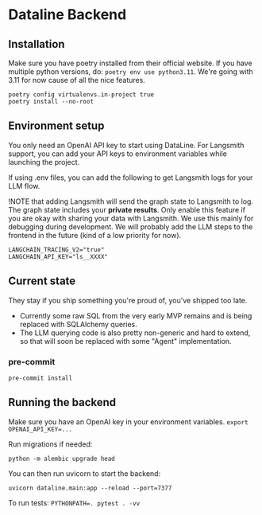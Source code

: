# Dataline Backend

## Installation

Make sure you have poetry installed from their official website.
If you have multiple python versions, do: `poetry env use python3.11`.
We're going with 3.11 for now cause of all the nice features.

```
poetry config virtualenvs.in-project true
poetry install --no-root
```

## Environment setup

You only need an OpenAI API key to start using DataLine.
For Langsmith support, you can add your API keys to environment variables while launching the project. 

If using .env files, you can add the following to get Langsmith logs for your LLM flow.

!NOTE that adding Langsmith will send the graph state to Langsmith to log. The graph state includes your **private results**. Only enable this feature if you are okay with sharing your data with Langsmith. We use this mainly for debugging during development. We will probably add the LLM steps to the frontend in the future (kind of a low priority for now).
```
LANGCHAIN_TRACING_V2="true"
LANGCHAIN_API_KEY="ls__XXXX"
```

## Current state

They stay if you ship something you're proud of, you've shipped too late.

- Currently some raw SQL from the very early MVP remains and is being replaced with SQLAlchemy queries.
- The LLM querying code is also pretty non-generic and hard to extend, so that will soon be replaced with some "Agent" implementation.

### pre-commit

```
pre-commit install
```

## Running the backend

Make sure you have an OpenAI key in your environment variables.
`export OPENAI_API_KEY=...`

Run migrations if needed:

```
python -m alembic upgrade head
```

You can then run uvicorn to start the backend:

```
uvicorn dataline.main:app --reload --port=7377
```

To run tests: `PYTHONPATH=. pytest . -vv`

